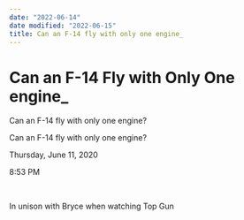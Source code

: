 ```yaml
---
date: "2022-06-14"
date modified: "2022-06-15"
title: Can an F-14 fly with only one engine_
---
```


# Can an F-14 Fly with Only One engine_
Can an F-14 fly with only one engine?

Can an F-14 fly with only one engine?

Thursday, June 11, 2020

8:53 PM

 

In unison with Bryce when watching Top Gun
